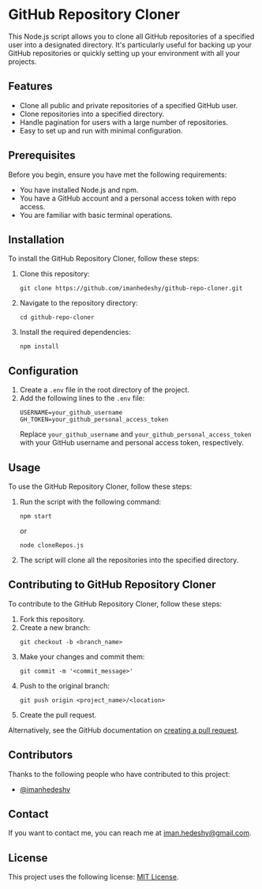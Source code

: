 
# GitHub Repository Cloner

This Node.js script allows you to clone all GitHub repositories of a specified user into a designated directory. It's particularly useful for backing up your GitHub repositories or quickly setting up your environment with all your projects.

## Features

- Clone all public and private repositories of a specified GitHub user.
- Clone repositories into a specified directory.
- Handle pagination for users with a large number of repositories.
- Easy to set up and run with minimal configuration.

## Prerequisites

Before you begin, ensure you have met the following requirements:

- You have installed Node.js and npm.
- You have a GitHub account and a personal access token with repo access.
- You are familiar with basic terminal operations.

## Installation

To install the GitHub Repository Cloner, follow these steps:

1. Clone this repository:
   ```
   git clone https://github.com/imanhedeshy/github-repo-cloner.git
   ```
2. Navigate to the repository directory:
   ```
   cd github-repo-cloner
   ```
3. Install the required dependencies:
   ```
   npm install
   ```

## Configuration

1. Create a `.env` file in the root directory of the project.
2. Add the following lines to the `.env` file:
   ```
   USERNAME=your_github_username
   GH_TOKEN=your_github_personal_access_token
   ```
   Replace `your_github_username` and `your_github_personal_access_token` with your GitHub username and personal access token, respectively.

## Usage

To use the GitHub Repository Cloner, follow these steps:

1. Run the script with the following command:
   ```
   npm start
   ```
   or
   ```
   node cloneRepos.js
   ```

2. The script will clone all the repositories into the specified directory.

## Contributing to GitHub Repository Cloner

To contribute to the GitHub Repository Cloner, follow these steps:

1. Fork this repository.
2. Create a new branch: 
   ```
   git checkout -b <branch_name>
   ```
3. Make your changes and commit them: 
   ```
   git commit -m '<commit_message>'
   ```
4. Push to the original branch: 
   ```
   git push origin <project_name>/<location>
   ```
5. Create the pull request.

Alternatively, see the GitHub documentation on [creating a pull request](https://help.github.com/articles/creating-a-pull-request/).

## Contributors

Thanks to the following people who have contributed to this project:

- [@imanhedeshy](https://github.com/imanhedeshy)

## Contact

If you want to contact me, you can reach me at [iman.hedeshy@gmail.com](mailto:iman.hedeshy@gmail.com).

## License

This project uses the following license: [MIT License](<LICENSE.md>).
